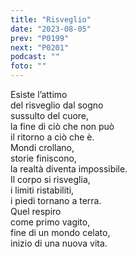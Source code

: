 ```yaml
---
title: "Risveglio"
date: "2023-08-05"
prev: "P0199"
next: "P0201"
podcast: ""
foto: ""
---
```


Esiste l’attimo  
del risveglio dal sogno  
sussulto del cuore,  
la fine di ciò che non può  
il ritorno a ciò che è.  
Mondi crollano,   
storie finiscono,  
la realtà diventa impossibile.  
Il corpo si risveglia,  
i limiti ristabiliti,  
i piedi tornano a terra.  
Quel respiro   
come primo vagito,  
fine di un mondo celato,  
inizio di una nuova vita.